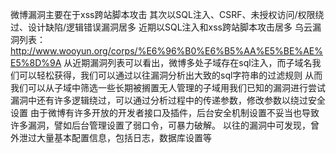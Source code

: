 微博漏洞主要在于xss跨站脚本攻击
其次以SQL注入、CSRF、未授权访问/权限绕过、设计缺陷/逻辑错误漏洞居多
近期以SQL注入和xss跨站脚本攻击居多
乌云漏洞列表：http://www.wooyun.org/corps/%E6%96%B0%E6%B5%AA%E5%BE%AE%E5%8D%9A
从近期漏洞列表可以看出，微博多处子域存在sql注入，而子域名我们可以轻松获得，我们可以通过以往漏洞分析出大致的sql字符串的过滤规则
从而我们可以从子域中筛选一些长期被搁置无人管理的子域用我们已知的漏洞进行尝试
漏洞中还有许多逻辑绕过，可以通过分析过程中的传递参数，修改参数以绕过安全设置
由于微博有许多开放的开发者接口及插件，后台安全机制设置不妥当也导致许多漏洞，譬如后台管理设置了弱口令，可暴力破解。
以往的漏洞中可发现，曾外泄过大量基本配置信息，包括日志，数据库设置等

